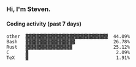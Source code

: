 ### Hi, I'm Steven.

#### Coding activity (past 7 days)
```
other  ▓▓▓▓▓▓▓▓▓▓▓▓▓▓▓▓▓▓▓▓▓▓▓▓▓▓▓▓▓▓  44.09%
Bash   ▓▓▓▓▓▓▓▓▓▓▓▓▓▓▓▓▓▓              26.78%
Rust   ▓▓▓▓▓▓▓▓▓▓▓▓▓▓▓▓▓               25.12%
C      ▓                                2.09%
TeX    ▓                                1.91%
```
